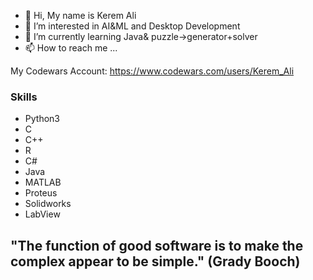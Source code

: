 - 👋 Hi, My name is Kerem Ali
- 👀 I’m interested in AI&ML and Desktop Development
- 🌱 I’m currently learning Java& puzzle->generator+solver
- 📫 How to reach me ...

My Codewars Account: https://www.codewars.com/users/Kerem_Ali
<!---
Kerem-Ali/Kerem-Ali is a ✨ special ✨ repository because its `README.md` (this file) appears on your GitHub profile.
You can click the Preview link to take a look at your changes.
--->

### Skills
- Python3
- C
- C++
- R
- C#
- Java
- MATLAB
- Proteus
- Solidworks
- LabView

## "The function of good software is to make the complex appear to be simple." (Grady Booch)

